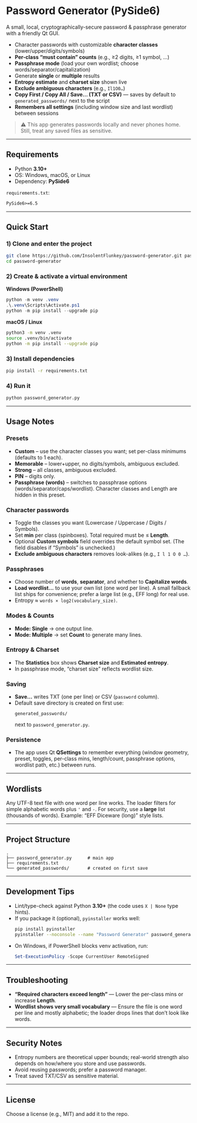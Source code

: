 # Password Generator (PySide6)

A small, local, cryptographically-secure password & passphrase generator with a friendly Qt GUI.

- Character passwords with customizable **character classes** (lower/upper/digits/symbols)
- **Per-class “must contain” counts** (e.g., ≥2 digits, ≥1 symbol, …)
- **Passphrase mode** (load your own wordlist; choose words/separator/capitalization)
- Generate **single** or **multiple** results
- **Entropy estimate** and **charset size** shown live
- **Exclude ambiguous characters** (e.g., `Il1O0…`)
- **Copy First / Copy All / Save… (TXT or CSV)** — saves by default to `generated_passwords/` next to the script
- **Remembers all settings** (including window size and last wordlist) between sessions

> ⚠️ This app generates passwords locally and never phones home. Still, treat any saved files as sensitive.

---

## Requirements

- Python **3.10+**
- OS: Windows, macOS, or Linux
- Dependency: **PySide6**

`requirements.txt`:
```txt
PySide6>=6.5
```

---

## Quick Start

### 1) Clone and enter the project

```bash
git clone https://github.com/InsolentFlunkey/password-generator.git password-generator
cd password-generator
```

### 2) Create & activate a virtual environment

**Windows (PowerShell)**
```powershell
python -m venv .venv
.\.venv\Scripts\Activate.ps1
python -m pip install --upgrade pip
```

**macOS / Linux**
```bash
python3 -m venv .venv
source .venv/bin/activate
python -m pip install --upgrade pip
```

### 3) Install dependencies

```bash
pip install -r requirements.txt
```

### 4) Run it

```bash
python password_generator.py
```

---

## Usage Notes

### Presets
- **Custom** – use the character classes you want; set per-class minimums (defaults to 1 each).
- **Memorable** – lower+upper, no digits/symbols, ambiguous excluded.
- **Strong** – all classes, ambiguous excluded.
- **PIN** – digits only.
- **Passphrase (words)** – switches to passphrase options (words/separator/caps/wordlist). Character classes and Length are hidden in this preset.

### Character passwords
- Toggle the classes you want (Lowercase / Uppercase / Digits / Symbols).
- Set **min** per class (spinboxes). Total required must be ≤ **Length**.
- Optional **Custom symbols** field overrides the default symbol set. (The field disables if “Symbols” is unchecked.)
- **Exclude ambiguous characters** removes look-alikes (e.g., `I l 1 O 0 …`).

### Passphrases
- Choose number of **words**, **separator**, and whether to **Capitalize words**.
- **Load wordlist…** to use your own list (one word per line). A small fallback list ships for convenience; prefer a large list (e.g., EFF long) for real use.
- Entropy ≈ `words × log2(vocabulary_size)`.

### Modes & Counts
- **Mode: Single** → one output line.
- **Mode: Multiple** → set **Count** to generate many lines.

### Entropy & Charset
- The **Statistics** box shows **Charset size** and **Estimated entropy**.
- In passphrase mode, “charset size” reflects wordlist size.

### Saving
- **Save…** writes TXT (one per line) or CSV (`password` column).
- Default save directory is created on first use:
  ```
  generated_passwords/
  ```
  next to `password_generator.py`.

### Persistence
- The app uses Qt **QSettings** to remember everything (window geometry, preset, toggles, per-class mins, length/count, passphrase options, wordlist path, etc.) between runs.

---

## Wordlists

Any UTF-8 text file with one word per line works. The loader filters for simple alphabetic words plus `'` and `-`. For security, use a **large** list (thousands of words). Example: “EFF Diceware (long)” style lists.

---

## Project Structure

```
.
├── password_generator.py      # main app
├── requirements.txt
└── generated_passwords/       # created on first save
```

---

## Development Tips

- Lint/type-check against Python **3.10+** (the code uses `X | None` type hints).
- If you package it (optional), `pyinstaller` works well:
  ```bash
  pip install pyinstaller
  pyinstaller --noconsole --name "Password Generator" password_generator.py
  ```
- On Windows, if PowerShell blocks venv activation, run:
  ```powershell
  Set-ExecutionPolicy -Scope CurrentUser RemoteSigned
  ```

---

## Troubleshooting

- **“Required characters exceed length”** — Lower the per-class mins or increase **Length**.
- **Wordlist shows very small vocabulary** — Ensure the file is one word per line and mostly alphabetic; the loader drops lines that don’t look like words.

---

## Security Notes

- Entropy numbers are theoretical upper bounds; real-world strength also depends on how/where you store and use passwords.
- Avoid reusing passwords; prefer a password manager.
- Treat saved TXT/CSV as sensitive material.

---

## License

Choose a license (e.g., MIT) and add it to the repo.
